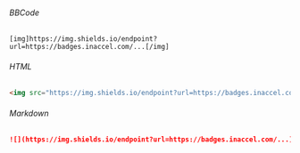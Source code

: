 ###### BBCode

```bbcode
[img]https://img.shields.io/endpoint?url=https://badges.inaccel.com/...[/img]
```

###### HTML

```html
<img src="https://img.shields.io/endpoint?url=https://badges.inaccel.com/...">
```

###### Markdown

```markdown
![](https://img.shields.io/endpoint?url=https://badges.inaccel.com/...)
```
